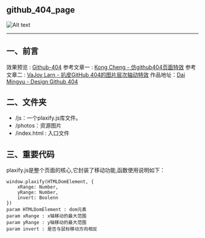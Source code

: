 ## github_404_page

![Alt text](https://raw.githubusercontent.com/daimingyu/photos/master/g_404.gif)
___

## 一、前言

效果预览 : [Github-404](https://github.com/vajoy/master/index.html)
参考文章一 : [Kong Cheng - 仿github404页面特效](https://segmentfault.com/a/1190000010288250)
参考文章二 : [VaJoy Larn - 扒皮GitHub 404的图片层次轴动特效](https://www.cnblogs.com/vajoy/p/3901526.html)
作品地址：[Dai Mingyu - Design Github 404](https://github.com/daimingyu/github_404_page)

## 二、文件夹

* /js：一个plaxify.js库文件。
* /photos：资源图片
* /index.html : 入口文件

## 三、重要代码

plaxify.js是整个页面的核心,它封装了移动功能,函数使用说明如下：
```
window.plaxify(HTMLDomElement, {
    xRange: Number,
    yRange: Number,
    invert: Boolenn
})
param HTMLDomElement : dom元素
param xRange : x轴移动的最大范围
param yRange : y轴移动的最大范围
param invert : 是否与鼠标移动方向相反
```
